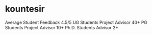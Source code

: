 # kountesir




Average Student Feedback            4.5/5
UG Students Project Advisor           40+
PG Students Project Advisor           10+
Ph.D. Students Advisor                2+